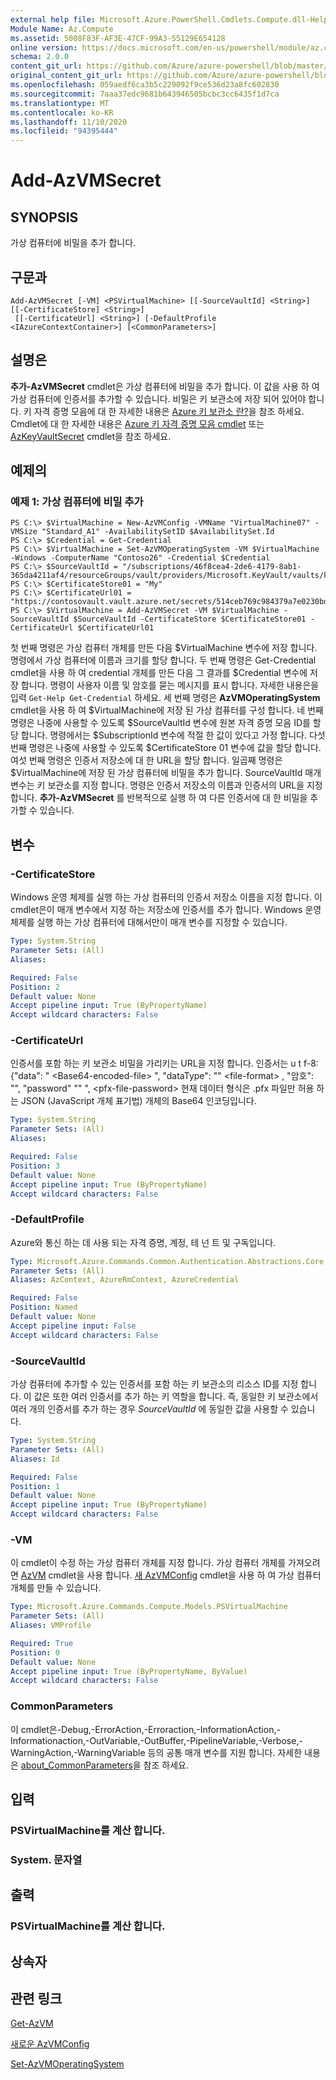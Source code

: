 ```yaml
---
external help file: Microsoft.Azure.PowerShell.Cmdlets.Compute.dll-Help.xml
Module Name: Az.Compute
ms.assetid: 5008F83F-AF3E-47CF-99A3-55129E654128
online version: https://docs.microsoft.com/en-us/powershell/module/az.compute/add-azvmsecret
schema: 2.0.0
content_git_url: https://github.com/Azure/azure-powershell/blob/master/src/Compute/Compute/help/Add-AzVMSecret.md
original_content_git_url: https://github.com/Azure/azure-powershell/blob/master/src/Compute/Compute/help/Add-AzVMSecret.md
ms.openlocfilehash: 059aedf6ca3b5c229092f9ce536d23a8fc602830
ms.sourcegitcommit: 7aaa37edc9681b643946505bcbc3cc6435f1d7ca
ms.translationtype: MT
ms.contentlocale: ko-KR
ms.lasthandoff: 11/10/2020
ms.locfileid: "94395444"
---
```

# Add-AzVMSecret

## SYNOPSIS
가상 컴퓨터에 비밀을 추가 합니다.

## 구문과

```
Add-AzVMSecret [-VM] <PSVirtualMachine> [[-SourceVaultId] <String>] [[-CertificateStore] <String>]
 [[-CertificateUrl] <String>] [-DefaultProfile <IAzureContextContainer>] [<CommonParameters>]
```

## 설명은
**추가-AzVMSecret** cmdlet은 가상 컴퓨터에 비밀을 추가 합니다.
이 값을 사용 하 여 가상 컴퓨터에 인증서를 추가할 수 있습니다.
비밀은 키 보관소에 저장 되어 있어야 합니다.
키 자격 증명 모음에 대 한 자세한 내용은 [Azure 키 보관소 란?](https://azure.microsoft.com/en-us/documentation/articles/key-vault-whatis/)을 참조 하세요.
Cmdlet에 대 한 자세한 내용은 [Azure 키 자격 증명 모음 cmdlet](/powershell/module/az.keyvault) 또는 [AzKeyVaultSecret](/powershell/module/az.keyvault/set-azkeyvaultsecret) cmdlet을 참조 하세요.

## 예제의

### 예제 1: 가상 컴퓨터에 비밀 추가
```
PS C:\> $VirtualMachine = New-AzVMConfig -VMName "VirtualMachine07" -VMSize "Standard_A1" -AvailabilitySetID $AvailabilitySet.Id
PS C:\> $Credential = Get-Credential
PS C:\> $VirtualMachine = Set-AzVMOperatingSystem -VM $VirtualMachine  -Windows -ComputerName "Contoso26" -Credential $Credential
PS C:\> $SourceVaultId = "/subscriptions/46f8cea4-2de6-4179-8ab1-365da4211af4/resourceGroups/vault/providers/Microsoft.KeyVault/vaults/keyvault"
PS C:\> $CertificateStore01 = "My"
PS C:\> $CertificateUrl01 = "https://contosovault.vault.azure.net/secrets/514ceb769c984379a7e0230bdd703272"
PS C:\> $VirtualMachine = Add-AzVMSecret -VM $VirtualMachine -SourceVaultId $SourceVaultId -CertificateStore $CertificateStore01 -CertificateUrl $CertificateUrl01
```

첫 번째 명령은 가상 컴퓨터 개체를 만든 다음 $VirtualMachine 변수에 저장 합니다.
명령에서 가상 컴퓨터에 이름과 크기를 할당 합니다.
두 번째 명령은 Get-Credential cmdlet을 사용 하 여 credential 개체를 만든 다음 그 결과를 $Credential 변수에 저장 합니다.
명령이 사용자 이름 및 암호를 묻는 메시지를 표시 합니다.
자세한 내용은을 입력 `Get-Help Get-Credential` 하세요.
세 번째 명령은 **AzVMOperatingSystem** cmdlet을 사용 하 여 $VirtualMachine에 저장 된 가상 컴퓨터를 구성 합니다.
네 번째 명령은 나중에 사용할 수 있도록 $SourceVaultId 변수에 원본 자격 증명 모음 ID를 할당 합니다.
명령에서는 $SubscriptionId 변수에 적절 한 값이 있다고 가정 합니다.
다섯 번째 명령은 나중에 사용할 수 있도록 $CertificateStore 01 변수에 값을 할당 합니다.
여섯 번째 명령은 인증서 저장소에 대 한 URL을 할당 합니다.
일곱째 명령은 $VirtualMachine에 저장 된 가상 컴퓨터에 비밀을 추가 합니다.
SourceVaultId 매개 변수는 키 보관소를 지정 합니다.
명령은 인증서 저장소의 이름과 인증서의 URL을 지정 합니다.
**추가-AzVMSecret** 를 반복적으로 실행 하 여 다른 인증서에 대 한 비밀을 추가할 수 있습니다.

## 변수

### -CertificateStore
Windows 운영 체제를 실행 하는 가상 컴퓨터의 인증서 저장소 이름을 지정 합니다.
이 cmdlet은이 매개 변수에서 지정 하는 저장소에 인증서를 추가 합니다.
Windows 운영 체제를 실행 하는 가상 컴퓨터에 대해서만이 매개 변수를 지정할 수 있습니다.

```yaml
Type: System.String
Parameter Sets: (All)
Aliases:

Required: False
Position: 2
Default value: None
Accept pipeline input: True (ByPropertyName)
Accept wildcard characters: False
```

### -CertificateUrl
인증서를 포함 하는 키 보관소 비밀을 가리키는 URL을 지정 합니다.
인증서는 u t f-8: {"data": " \<Base64-encoded-file\> ", "dataType": "" \<file-format\> , "암호": "", "password" "" ", \<pfx-file-password\> 현재 데이터 형식은 .pfx 파일만 허용 하는 JSON (JavaScript 개체 표기법) 개체의 Base64 인코딩입니다.

```yaml
Type: System.String
Parameter Sets: (All)
Aliases:

Required: False
Position: 3
Default value: None
Accept pipeline input: True (ByPropertyName)
Accept wildcard characters: False
```

### -DefaultProfile
Azure와 통신 하는 데 사용 되는 자격 증명, 계정, 테 넌 트 및 구독입니다.

```yaml
Type: Microsoft.Azure.Commands.Common.Authentication.Abstractions.Core.IAzureContextContainer
Parameter Sets: (All)
Aliases: AzContext, AzureRmContext, AzureCredential

Required: False
Position: Named
Default value: None
Accept pipeline input: False
Accept wildcard characters: False
```

### -SourceVaultId
가상 컴퓨터에 추가할 수 있는 인증서를 포함 하는 키 보관소의 리소스 ID를 지정 합니다.
이 값은 또한 여러 인증서를 추가 하는 키 역할을 합니다.
즉, 동일한 키 보관소에서 여러 개의 인증서를 추가 하는 경우 *SourceVaultId* 에 동일한 값을 사용할 수 있습니다.

```yaml
Type: System.String
Parameter Sets: (All)
Aliases: Id

Required: False
Position: 1
Default value: None
Accept pipeline input: True (ByPropertyName)
Accept wildcard characters: False
```

### -VM
이 cmdlet이 수정 하는 가상 컴퓨터 개체를 지정 합니다.
가상 컴퓨터 개체를 가져오려면 [AzVM](./Get-AzVM.md) cmdlet을 사용 합니다.
[새 AzVMConfig](./New-AzVMConfig.md) cmdlet을 사용 하 여 가상 컴퓨터 개체를 만들 수 있습니다.

```yaml
Type: Microsoft.Azure.Commands.Compute.Models.PSVirtualMachine
Parameter Sets: (All)
Aliases: VMProfile

Required: True
Position: 0
Default value: None
Accept pipeline input: True (ByPropertyName, ByValue)
Accept wildcard characters: False
```

### CommonParameters
이 cmdlet은-Debug,-ErrorAction,-Erroraction,-InformationAction,-Informationaction,-OutVariable,-OutBuffer,-PipelineVariable,-Verbose,-WarningAction,-WarningVariable 등의 공통 매개 변수를 지원 합니다. 자세한 내용은 [about_CommonParameters](http://go.microsoft.com/fwlink/?LinkID=113216)을 참조 하세요.

## 입력

### PSVirtualMachine를 계산 합니다.

### System. 문자열

## 출력

### PSVirtualMachine를 계산 합니다.

## 상속자

## 관련 링크

[Get-AzVM](./Get-AzVM.md)

[새로운 AzVMConfig](./New-AzVMConfig.md)

[Set-AzVMOperatingSystem](./Set-AzVMOperatingSystem.md)
